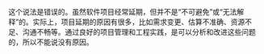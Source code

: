 这个说法是错误的。虽然软件项目经常延期，但并不是“不可避免”或“无法解释”的。实际上，项目延期的原因有很多，比如需求变更、估算不准确、资源不足、沟通不畅等。通过良好的项目管理和工程实践，是可以分析和改进这些问题的，所以不能说没有原因。